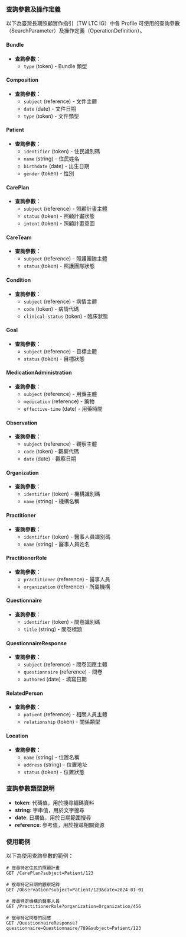 ### 查詢參數及操作定義

以下為臺灣長期照顧實作指引（TW LTC IG）中各 Profile 可使用的查詢參數（SearchParameter）及操作定義（OperationDefinition）。

#### Bundle

- **查詢參數：**
  - `type` (token) - Bundle 類型

#### Composition

- **查詢參數：**
  - `subject` (reference) - 文件主體
  - `date` (date) - 文件日期
  - `type` (token) - 文件類型

#### Patient

- **查詢參數：**
  - `identifier` (token) - 住民識別碼
  - `name` (string) - 住民姓名
  - `birthdate` (date) - 出生日期
  - `gender` (token) - 性別

#### CarePlan

- **查詢參數：**
  - `subject` (reference) - 照顧計畫主體
  - `status` (token) - 照顧計畫狀態
  - `intent` (token) - 照顧計畫意圖

#### CareTeam

- **查詢參數：**
  - `subject` (reference) - 照護團隊主體
  - `status` (token) - 照護團隊狀態

#### Condition

- **查詢參數：**
  - `subject` (reference) - 病情主體
  - `code` (token) - 病情代碼
  - `clinical-status` (token) - 臨床狀態

#### Goal

- **查詢參數：**
  - `subject` (reference) - 目標主體
  - `status` (token) - 目標狀態

#### MedicationAdministration

- **查詢參數：**
  - `subject` (reference) - 用藥主體
  - `medication` (reference) - 藥物
  - `effective-time` (date) - 用藥時間

#### Observation

- **查詢參數：**
  - `subject` (reference) - 觀察主體
  - `code` (token) - 觀察代碼
  - `date` (date) - 觀察日期

#### Organization

- **查詢參數：**
  - `identifier` (token) - 機構識別碼
  - `name` (string) - 機構名稱

#### Practitioner

- **查詢參數：**
  - `identifier` (token) - 醫事人員識別碼
  - `name` (string) - 醫事人員姓名

#### PractitionerRole

- **查詢參數：**
  - `practitioner` (reference) - 醫事人員
  - `organization` (reference) - 所屬機構

#### Questionnaire

- **查詢參數：**
  - `identifier` (token) - 問卷識別碼
  - `title` (string) - 問卷標題

#### QuestionnaireResponse

- **查詢參數：**
  - `subject` (reference) - 問卷回應主體
  - `questionnaire` (reference) - 問卷
  - `authored` (date) - 填寫日期

#### RelatedPerson

- **查詢參數：**
  - `patient` (reference) - 相關人員主體
  - `relationship` (token) - 關係類型

#### Location

- **查詢參數：**
  - `name` (string) - 位置名稱
  - `address` (string) - 位置地址
  - `status` (token) - 位置狀態

### 查詢參數類型說明

- **token**: 代碼值，用於搜尋編碼資料
- **string**: 字串值，用於文字搜尋
- **date**: 日期值，用於日期範圍搜尋
- **reference**: 參考值，用於搜尋相關資源

### 使用範例

以下為使用查詢參數的範例：

```
# 搜尋特定住民的照顧計畫
GET /CarePlan?subject=Patient/123

# 搜尋特定日期的觀察記錄
GET /Observation?subject=Patient/123&date=2024-01-01

# 搜尋特定機構的醫事人員
GET /PractitionerRole?organization=Organization/456

# 搜尋特定問卷的回應
GET /QuestionnaireResponse?questionnaire=Questionnaire/789&subject=Patient/123
```
